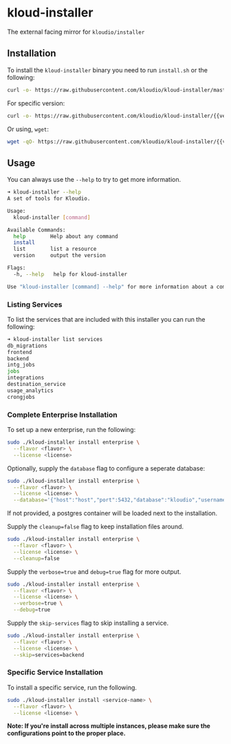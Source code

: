 # kloud-installer
The external facing mirror for `kloudio/installer`

## Installation
To install the `kloud-installer` binary you need to run `install.sh` or the following:

```bash
curl -o- https://raw.githubusercontent.com/kloudio/kloud-installer/master/install.sh | sudo sh
```

For specific version:
```bash
curl -o- https://raw.githubusercontent.com/kloudio/kloud-installer/{{version}}/install.sh | sudo sh

```

Or using, `wget`:
```bash
wget -qO- https://raw.githubusercontent.com/kloudio/kloud-installer/{{version}}/install.sh | sudo sh

```

## Usage 
You can always use the `--help` to try to get more information.

```bash
➜ kloud-installer --help 
A set of tools for Kloudio.

Usage:
  kloud-installer [command]

Available Commands:
  help        Help about any command
  install     
  list        list a resource
  version     output the version

Flags:
  -h, --help   help for kloud-installer

Use "kloud-installer [command] --help" for more information about a command.
```

### Listing Services
To list the services that are included with this installer you can run the following:
```bash
➜ kloud-installer list services
db_migrations
frontend
backend
intg_jobs
jobs
integrations
destination_service
usage_analytics
crongjobs
```

### Complete Enterprise Installation
To set up a new enterprise, run the following:
```sh
sudo ./kloud-installer install enterprise \
  --flavor <flavor> \
  --license <license>
```

Optionally, supply the `database` flag to configure a seperate database:
```sh
sudo ./kloud-installer install enterprise \
  --flavor <flavor> \
  --license <license> \
  --database='{"host":"host","port":5432,"database":"kloudio","username":"kloudio","password":"rainbow"}'
```
If not provided, a postgres container will be loaded next to the installation.

Supply the `cleanup=false` flag to keep installation files around.
```sh
sudo ./kloud-installer install enterprise \
  --flavor <flavor> \
  --license <license> \
  --cleanup=false
```

Supply the `verbose=true` and `debug=true` flag for more output.
```sh
sudo ./kloud-installer install enterprise \
  --flavor <flavor> \
  --license <license> \
  --verbose=true \
  --debug=true
```

Supply the `skip-services` flag to skip installing a service.
```sh
sudo ./kloud-installer install enterprise \
  --flavor <flavor> \
  --license <license> \
  --skip=services=backend
```

### Specific Service Installation
To install a specific service, run the following.
```sh
sudo ./kloud-installer install <service-name> \
  --flavor <flavor> \
  --license <license> \
```

**Note: If you're install across multiple instances, please make sure the configurations point to the proper place.**
